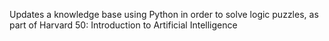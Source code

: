Updates a knowledge base using Python in order to solve logic puzzles, as part of Harvard 50: Introduction to Artificial Intelligence
